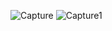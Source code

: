 

![Capture](https://github.com/abhay0933/resume/assets/127731916/bc2290f0-7df9-4651-89cb-d2ba99cf548c)
![Capture1](https://github.com/abhay0933/resume/assets/127731916/fd1c6d39-b0d7-48c2-b05e-30900fec7eaa)
